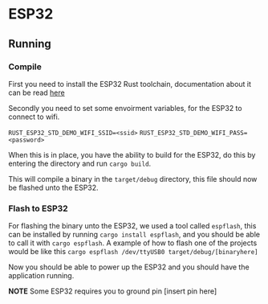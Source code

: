 # ESP32

## Running

### Compile

First you need to install the ESP32 Rust toolchain, documentation about it can be read [here](https://github.com/esp-rs/rust-build)

Secondly you need to set some envoirment variables, for the ESP32 to connect to wifi. 

`RUST_ESP32_STD_DEMO_WIFI_SSID=<ssid>`
`RUST_ESP32_STD_DEMO_WIFI_PASS=<password>`

When this is in place, you have the ability to build for the ESP32, do this by entering the directory and run `cargo build`.

This will compile a binary in the `target/debug` directory, this file should now be flashed unto the ESP32.

### Flash to ESP32

For flashing the binary unto the ESP32, we used a tool called `espflash`, this can be installed by running `cargo install espflash`, and you should be able to call it with `cargo espflash`. A example of how to flash one of the projects would be like this `cargo espflash /dev/ttyUSB0 target/debug/[binaryhere]`

Now you should be able to power up the ESP32 and you should have the application running.

**NOTE** Some ESP32 requires you to ground pin [insert pin here]